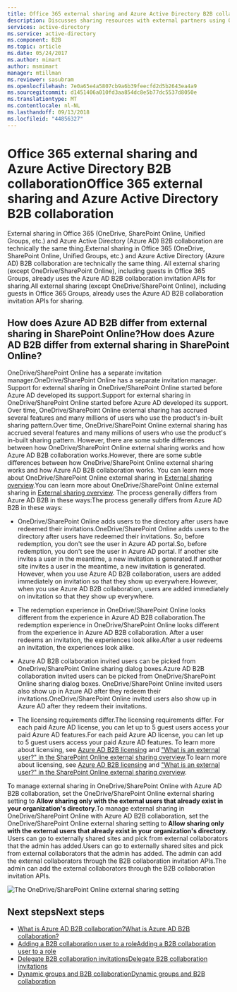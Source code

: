 ```yaml
---
title: Office 365 external sharing and Azure Active Directory B2B collaboration | Microsoft Docs
description: Discusses sharing resources with external partners using O365 and Azure Active Directory B2B collaboration.
services: active-directory
ms.service: active-directory
ms.component: B2B
ms.topic: article
ms.date: 05/24/2017
ms.author: mimart
author: msmimart
manager: mtillman
ms.reviewer: sasubram
ms.openlocfilehash: 7e0a65e4a5807cb9a6b39feecfd2d5b2643ea4a9
ms.sourcegitcommit: d1451406a010fd3aa854dc8e5b77dc5537d8050e
ms.translationtype: MT
ms.contentlocale: nl-NL
ms.lasthandoff: 09/13/2018
ms.locfileid: "44856327"
---
```

# <a name="office-365-external-sharing-and-azure-active-directory-b2b-collaboration"></a><span data-ttu-id="25099-103">Office 365 external sharing and Azure Active Directory B2B collaboration</span><span class="sxs-lookup"><span data-stu-id="25099-103">Office 365 external sharing and Azure Active Directory B2B collaboration</span></span>

<span data-ttu-id="25099-104">External sharing in Office 365 (OneDrive, SharePoint Online, Unified Groups, etc.) and Azure Active Directory (Azure AD) B2B collaboration are technically the same thing.</span><span class="sxs-lookup"><span data-stu-id="25099-104">External sharing in Office 365 (OneDrive, SharePoint Online, Unified Groups, etc.) and Azure Active Directory (Azure AD) B2B collaboration are technically the same thing.</span></span> <span data-ttu-id="25099-105">All external sharing (except OneDrive/SharePoint Online), including guests in Office 365 Groups, already uses the Azure AD B2B collaboration invitation APIs for sharing.</span><span class="sxs-lookup"><span data-stu-id="25099-105">All external sharing (except OneDrive/SharePoint Online), including guests in Office 365 Groups, already uses the Azure AD B2B collaboration invitation APIs for sharing.</span></span>

## <a name="how-does-azure-ad-b2b-differ-from-external-sharing-in-sharepoint-online"></a><span data-ttu-id="25099-106">How does Azure AD B2B differ from external sharing in SharePoint Online?</span><span class="sxs-lookup"><span data-stu-id="25099-106">How does Azure AD B2B differ from external sharing in SharePoint Online?</span></span>

<span data-ttu-id="25099-107">OneDrive/SharePoint Online has a separate invitation manager.</span><span class="sxs-lookup"><span data-stu-id="25099-107">OneDrive/SharePoint Online has a separate invitation manager.</span></span> <span data-ttu-id="25099-108">Support for external sharing in OneDrive/SharePoint Online started before Azure AD developed its support.</span><span class="sxs-lookup"><span data-stu-id="25099-108">Support for external sharing in OneDrive/SharePoint Online started before Azure AD developed its support.</span></span> <span data-ttu-id="25099-109">Over time, OneDrive/SharePoint Online external sharing has accrued several features and many millions of users who use the product's in-built sharing pattern.</span><span class="sxs-lookup"><span data-stu-id="25099-109">Over time, OneDrive/SharePoint Online external sharing has accrued several features and many millions of users who use the product's in-built sharing pattern.</span></span> <span data-ttu-id="25099-110">However, there are some subtle differences between how OneDrive/SharePoint Online external sharing works and how Azure AD B2B collaboration works.</span><span class="sxs-lookup"><span data-stu-id="25099-110">However, there are some subtle differences between how OneDrive/SharePoint Online external sharing works and how Azure AD B2B collaboration works.</span></span> <span data-ttu-id="25099-111">You can learn more about OneDrive/SharePoint Online external sharing in [External sharing overview](https://docs.microsoft.com/sharepoint/external-sharing-overview).</span><span class="sxs-lookup"><span data-stu-id="25099-111">You can learn more about OneDrive/SharePoint Online external sharing in [External sharing overview](https://docs.microsoft.com/sharepoint/external-sharing-overview).</span></span> <span data-ttu-id="25099-112">The process generally differs from Azure AD B2B in these ways:</span><span class="sxs-lookup"><span data-stu-id="25099-112">The process generally differs from Azure AD B2B in these ways:</span></span>

- <span data-ttu-id="25099-113">OneDrive/SharePoint Online adds users to the directory after users have redeemed their invitations.</span><span class="sxs-lookup"><span data-stu-id="25099-113">OneDrive/SharePoint Online adds users to the directory after users have redeemed their invitations.</span></span> <span data-ttu-id="25099-114">So, before redemption, you don't see the user in Azure AD portal.</span><span class="sxs-lookup"><span data-stu-id="25099-114">So, before redemption, you don't see the user in Azure AD portal.</span></span> <span data-ttu-id="25099-115">If another site invites a user in the meantime, a new invitation is generated.</span><span class="sxs-lookup"><span data-stu-id="25099-115">If another site invites a user in the meantime, a new invitation is generated.</span></span> <span data-ttu-id="25099-116">However, when you use Azure AD B2B collaboration, users are added immediately on invitation so that they show up everywhere.</span><span class="sxs-lookup"><span data-stu-id="25099-116">However, when you use Azure AD B2B collaboration, users are added immediately on invitation so that they show up everywhere.</span></span>

- <span data-ttu-id="25099-117">The redemption experience in OneDrive/SharePoint Online looks different from the experience in Azure AD B2B collaboration.</span><span class="sxs-lookup"><span data-stu-id="25099-117">The redemption experience in OneDrive/SharePoint Online looks different from the experience in Azure AD B2B collaboration.</span></span> <span data-ttu-id="25099-118">After a user redeems an invitation, the experiences look alike.</span><span class="sxs-lookup"><span data-stu-id="25099-118">After a user redeems an invitation, the experiences look alike.</span></span>

- <span data-ttu-id="25099-119">Azure AD B2B collaboration invited users can be picked from OneDrive/SharePoint Online sharing dialog boxes.</span><span class="sxs-lookup"><span data-stu-id="25099-119">Azure AD B2B collaboration invited users can be picked from OneDrive/SharePoint Online sharing dialog boxes.</span></span> <span data-ttu-id="25099-120">OneDrive/SharePoint Online invited users also show up in Azure AD after they redeem their invitations.</span><span class="sxs-lookup"><span data-stu-id="25099-120">OneDrive/SharePoint Online invited users also show up in Azure AD after they redeem their invitations.</span></span>

- <span data-ttu-id="25099-121">The licensing requirements differ.</span><span class="sxs-lookup"><span data-stu-id="25099-121">The licensing requirements differ.</span></span> <span data-ttu-id="25099-122">For each paid Azure AD license, you can let up to 5 guest users access your paid Azure AD features.</span><span class="sxs-lookup"><span data-stu-id="25099-122">For each paid Azure AD license, you can let up to 5 guest users access your paid Azure AD features.</span></span> <span data-ttu-id="25099-123">To learn more about licensing, see [Azure AD B2B licensing](https://docs.microsoft.com/azure/active-directory/b2b/licensing-guidance) and ["What is an external user?" in the SharePoint Online external sharing overview](https://docs.microsoft.com/sharepoint/external-sharing-overview#what-is-an-external-user).</span><span class="sxs-lookup"><span data-stu-id="25099-123">To learn more about licensing, see [Azure AD B2B licensing](https://docs.microsoft.com/azure/active-directory/b2b/licensing-guidance) and ["What is an external user?" in the SharePoint Online external sharing overview](https://docs.microsoft.com/sharepoint/external-sharing-overview#what-is-an-external-user).</span></span>

<span data-ttu-id="25099-124">To manage external sharing in OneDrive/SharePoint Online with Azure AD B2B collaboration, set the OneDrive/SharePoint Online external sharing setting to **Allow sharing only with the external users that already exist in your organization's directory**.</span><span class="sxs-lookup"><span data-stu-id="25099-124">To manage external sharing in OneDrive/SharePoint Online with Azure AD B2B collaboration, set the OneDrive/SharePoint Online external sharing setting to **Allow sharing only with the external users that already exist in your organization's directory**.</span></span> <span data-ttu-id="25099-125">Users can go to externally shared sites and pick from external collaborators that the admin has added.</span><span class="sxs-lookup"><span data-stu-id="25099-125">Users can go to externally shared sites and pick from external collaborators that the admin has added.</span></span> <span data-ttu-id="25099-126">The admin can add the external collaborators through the B2B collaboration invitation APIs.</span><span class="sxs-lookup"><span data-stu-id="25099-126">The admin can add the external collaborators through the B2B collaboration invitation APIs.</span></span>


![The OneDrive/SharePoint Online external sharing setting](media/o365-external-user/odsp-sharing-setting.png)

## <a name="next-steps"></a><span data-ttu-id="25099-128">Next steps</span><span class="sxs-lookup"><span data-stu-id="25099-128">Next steps</span></span>

* [<span data-ttu-id="25099-129">What is Azure AD B2B collaboration?</span><span class="sxs-lookup"><span data-stu-id="25099-129">What is Azure AD B2B collaboration?</span></span>](what-is-b2b.md)
* [<span data-ttu-id="25099-130">Adding a B2B collaboration user to a role</span><span class="sxs-lookup"><span data-stu-id="25099-130">Adding a B2B collaboration user to a role</span></span>](add-guest-to-role.md)
* [<span data-ttu-id="25099-131">Delegate B2B collaboration invitations</span><span class="sxs-lookup"><span data-stu-id="25099-131">Delegate B2B collaboration invitations</span></span>](delegate-invitations.md)
* [<span data-ttu-id="25099-132">Dynamic groups and B2B collaboration</span><span class="sxs-lookup"><span data-stu-id="25099-132">Dynamic groups and B2B collaboration</span></span>](use-dynamic-groups.md)
